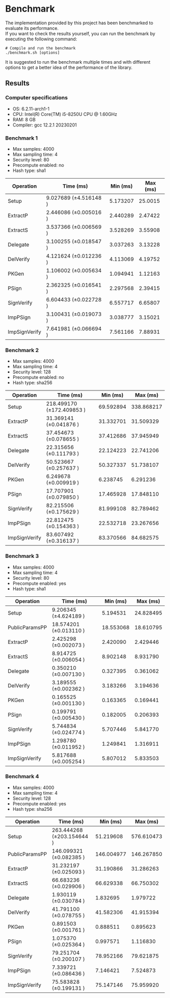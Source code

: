 # Benchmark

The implementation provided by this project has been benchmarked to evaluate its performance.  
If you want to check the results yourself, you can run the benchmark by executing the following command:

```shell
# Compile and run the benchmark
./benchmark.sh [options]
```

It is suggested to run the benchmark multiple times and with different options to get a better idea of the performance of the library.

## Results

### Computer specifications

- OS: 6.2.11-arch1-1
- CPU: Intel(R) Core(TM) i5-8250U CPU @ 1.60GHz
- RAM: 8 GB
- Compiler: gcc 12.2.1 20230201

### Benchmark 1

- Max samples: 4000
- Max sampling time: 4
- Security level: 80
- Precompute enabled: no
- Hash type: sha1

| Operation     | Time (ms)             | Min (ms) | Max (ms) |
| ------------- | --------------------- | -------- | -------- |
| Setup         | 9.027689 (±4.516148 ) | 5.173207 | 25.0015  |
| ExtractP      | 2.446086 (±0.005016 ) | 2.440289 | 2.47422  |
| ExtractS      | 3.537366 (±0.006569 ) | 3.528269 | 3.55908  |
| Delegate      | 3.100255 (±0.018547 ) | 3.037263 | 3.13228  |
| DelVerify     | 4.121624 (±0.012236 ) | 4.113069 | 4.19752  |
| PKGen         | 1.106002 (±0.005634 ) | 1.094941 | 1.12163  |
| PSign         | 2.362325 (±0.016541 ) | 2.297568 | 2.39415  |
| SignVerify    | 6.604433 (±0.022728 ) | 6.557717 | 6.65807  |
| ImpPSign      | 3.100431 (±0.019073 ) | 3.038777 | 3.15021  |
| ImpSignVerify | 7.641981 (±0.066694 ) | 7.561166 | 7.88931  |

### Benchmark 2

- Max samples: 4000
- Max sampling time: 4
- Security level: 128
- Precompute enabled: no
- Hash type: sha256

| Operation     | Time (ms)                 | Min (ms)  | Max (ms)   |
| ------------- | ------------------------- | --------- | ---------- |
| Setup         | 218.499170 (±172.409853 ) | 69.592894 | 338.868217 |
| ExtractP      | 31.369141 (±0.041876 )    | 31.332701 | 31.509329  |
| ExtractS      | 37.454673 (±0.078655 )    | 37.412686 | 37.945949  |
| Delegate      | 22.315656 (±0.111793 )    | 22.124223 | 22.741206  |
| DelVerify     | 50.523667 (±0.257637 )    | 50.327337 | 51.738107  |
| PKGen         | 6.249678 (±0.009919 )     | 6.238745  | 6.291236   |
| PSign         | 17.707901 (±0.079850 )    | 17.465928 | 17.848110  |
| SignVerify    | 82.215506 (±0.175629 )    | 81.999108 | 82.789462  |
| ImpPSign      | 22.812475 (±0.154363 )    | 22.532718 | 23.267656  |
| ImpSignVerify | 83.607492 (±0.316137 )    | 83.370566 | 84.682575  |

### Benchmark 3

- Max samples: 4000
- Max sampling time: 4
- Security level: 80
- Precompute enabled: yes
- Hash type: sha1

| Operation      | Time (ms)              | Min (ms)  | Max (ms)  |
| -------------- | ---------------------- | --------- | --------- |
| Setup          | 9.206345 (±4.624189 )  | 5.194531  | 24.828495 |
| PublicParamsPP | 18.574201 (±0.013110 ) | 18.553068 | 18.610795 |
| ExtractP       | 2.425298 (±0.002073 )  | 2.420090  | 2.429446  |
| ExtractS       | 8.914725 (±0.006054 )  | 8.902148  | 8.931790  |
| Delegate       | 0.350210 (±0.007130 )  | 0.327395  | 0.361062  |
| DelVerify      | 3.189555 (±0.002362 )  | 3.183266  | 3.194636  |
| PKGen          | 0.165525 (±0.001130 )  | 0.163365  | 0.169441  |
| PSign          | 0.199791 (±0.005430 )  | 0.182005  | 0.206393  |
| SignVerify     | 5.744834 (±0.024774 )  | 5.707446  | 5.841770  |
| ImpPSign       | 1.298780 (±0.011952 )  | 1.249841  | 1.316911  |
| ImpSignVerify  | 5.817688 (±0.005254 )  | 5.807012  | 5.833503  |

### Benchmark 4

- Max samples: 4000
- Max sampling time: 4
- Security level: 128
- Precompute enabled: yes
- Hash type: sha256

| Operation      | Time (ms)                 | Min (ms)   | Max (ms)   |
| -------------- | ------------------------- | ---------- | ---------- |
| Setup          | 263.444268 (±203.154644 ) | 51.219608  | 576.610473 |
| PublicParamsPP | 146.099321 (±0.082385 )   | 146.004977 | 146.267850 |
| ExtractP       | 31.232197 (±0.025093 )    | 31.190866  | 31.286263  |
| ExtractS       | 66.683236 (±0.029906 )    | 66.629338  | 66.750302  |
| Delegate       | 1.930119 (±0.030784 )     | 1.832695   | 1.979722   |
| DelVerify      | 41.791100 (±0.078755 )    | 41.582306  | 41.915394  |
| PKGen          | 0.891503 (±0.001761 )     | 0.888511   | 0.895623   |
| PSign          | 1.075370 (±0.025364 )     | 0.997571   | 1.116830   |
| SignVerify     | 79.251704 (±0.200107 )    | 78.952166  | 79.621875  |
| ImpPSign       | 7.339721 (±0.086436 )     | 7.146421   | 7.524873   |
| ImpSignVerify  | 75.583828 (±0.199131 )    | 75.147146  | 75.959920  |
